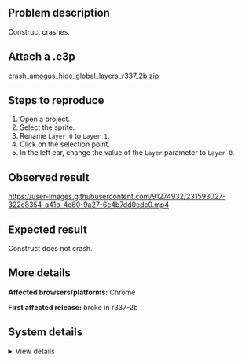 ## Problem description

Construct crashes.

## Attach a .c3p

[crash_amogus_hide_global_layers_r337_2b.zip](https://github.com/WilsonPercival/WilsonPercival/files/11216300/crash_amogus_hide_global_layers_r337_2b.zip)

## Steps to reproduce

1. Open a project.
2. Select the sprite.
3. Rename `Layer 0` to `Layer 1`.
4. Click on the selection point.
5. In the left ear, change the value of the `Layer` parameter to `Layer 0`.

## Observed result

https://user-images.githubusercontent.com/91274932/231593027-322c8354-a41b-4c60-9a27-6c4b7dd0edc0.mp4

## Expected result

Construct does not crash.

## More details



**Affected browsers/platforms:** Chrome

**First affected release:** broke in r337-2b

## System details

<details><summary>View details</summary>

Error report information
Type: unhandled exception
File: https://editor.construct.net/r337-2/projectResources.js, line 1368, col 365
Message: Uncaught Error: instance not on this layer
Stack: Error: instance not on this layer at d.Gpc (https://editor.construct.net/r337-2/projectResources.js:1368:371) at d.xkb (https://editor.construct.net/r337-2/projectResources.js:818:477) at https://editor.construct.net/r337-2/components/bars/propertiesBar/propertiesBar.js:18:424 at bh (https://editor.construct.net/r337-2/main.js:371:492) at wq.g.K.ofb.RT (https://editor.construct.net/r337-2/main.js:1532:418) at wq.g.K.ofb.kG (https://editor.construct.net/r337-2/main.js:1533:71) at HTMLSelectElement.Ws (https://editor.construct.net/r337-2/main.js:1531:343)
Construct version: r337.2
URL: https://editor.construct.net/r337-2/
Date: Thu Apr 13 2023 00:19:42 GMT+0300 (Восточная Европа, летнее время)
Uptime: 665.5 s

Platform information
Product: Construct 3 r337.2 (beta)
Browser: Chrome 109.0.5414.120
Browser engine: Chromium
Context: browser
Operating system: Windows NT 0.1.0
Device type: desktop
Device pixel ratio: 1
Logical CPU cores: 2
Approx. device memory: 4 GB
User agent: Mozilla/5.0 (Windows NT 10.0; Win64; x64) AppleWebKit/537.36 (KHTML, like Gecko) Chrome/109.0.0.0 Safari/537.36
Language setting: en-US

WebGL information
Version string: WebGL 2.0 (OpenGL ES 3.0 Chromium)
Numeric version: 2
Supports NPOT textures: yes
Supports GPU profiling: no
Supports highp precision: yes
Vendor: Google Inc. (Google)
Renderer: ANGLE (Google, Vulkan 1.3.0 (SwiftShader Device (Subzero) (0x0000C0DE)), SwiftShader driver)
Major performance caveat: yes
Maximum texture size: 8192
Point size range: 1 to 1023
Extensions: EXT_color_buffer_float, EXT_color_buffer_half_float, EXT_float_blend, EXT_texture_compression_bptc, EXT_texture_compression_rgtc, EXT_texture_filter_anisotropic, OES_draw_buffers_indexed, OES_texture_float_linear, WEBGL_compressed_texture_astc, WEBGL_compressed_texture_etc, WEBGL_compressed_texture_etc1, WEBGL_compressed_texture_s3tc, WEBGL_compressed_texture_s3tc_srgb, WEBGL_debug_renderer_info, WEBGL_lose_context, WEBGL_multi_draw, OVR_multiview2

</details>
